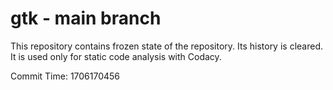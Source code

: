 # gtk - main branch

This repository contains frozen state of the repository.
Its history is cleared. It is used only for static code
analysis with Codacy.

Commit Time: 1706170456